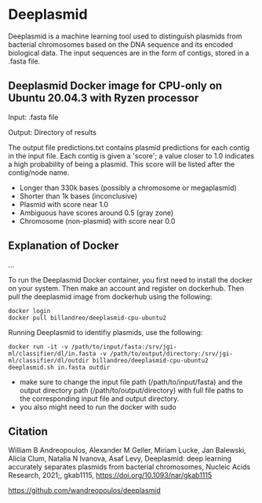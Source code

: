 # Deeplasmid

Deeplasmid is a machine learning tool used to distinguish plasmids from bacterial chromosomes based on the DNA sequence and its encoded biological data. The input sequences are in the form of contigs, stored in a .fasta file. 


## Deeplasmid Docker image for CPU-only on Ubuntu 20.04.3 with Ryzen processor
Input: .fasta file 

Output: Directory of results 

The output file predictions.txt contains plasmid predictions for each contig in the input file. Each contig is given a 'score'; a value closer to 1.0 indicates a high probability of being a plasmid. This score will be listed after the contig/node name. 

- Longer than 330k bases (possibly a chromosome or megaplasmid)
- Shorter than 1k bases (inconclusive)
- Plasmid with score near 1.0
- Ambiguous have scores around 0.5 (gray zone)
- Chromosome (non-plasmid) with score near 0.0

## Explanation of Docker 
... 

To run the Deeplasmid Docker container, you first need to install the docker on your system. Then make an account and register on dockerhub. Then pull the deeplasmid image from dockerhub using the following: 

```
docker login
docker pull billandreo/deeplasmid-cpu-ubuntu2
```

Running Deeplasmid to identifiy plasmids, use the following:
```
docker run -it -v /path/to/input/fasta:/srv/jgi-ml/classifier/dl/in.fasta -v /path/to/output/directory:/srv/jgi-ml/classifier/dl/outdir billandreo/deeplasmid-cpu-ubuntu2 deeplasmid.sh in.fasta outdir
```
* make sure to change the input file path (/path/to/input/fasta) and the output directory path (/path/to/output/directory) with full file paths to the corresponding input file and output directory. 
* you also might need to run the docker with sudo



## Citation

William B Andreopoulos, Alexander M Geller, Miriam Lucke, Jan Balewski, Alicia Clum, Natalia N Ivanova, Asaf Levy, Deeplasmid: deep learning accurately separates plasmids from bacterial chromosomes, Nucleic Acids Research, 2021;, gkab1115, https://doi.org/10.1093/nar/gkab1115

https://github.com/wandreopoulos/deeplasmid



